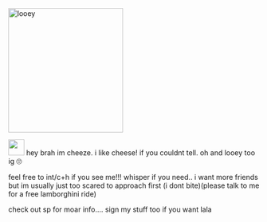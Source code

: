 <img src="https://files.catbox.moe/0doxya.webp" alt="looey" width="230" height="250"> 

<img src=https://64.media.tumblr.com/63e9bc068c3b73b2d5b0b71e0e9409e0/b0e38ec1fa34f725-df/s100x200/278288ffa0109125785467cc5df51616ea2ad8ec.gifv width=32 height=32> hey brah im cheeze. i like cheese! if you couldnt tell. oh and looey too ig 🙄

feel free to int/c+h if you see me!!! whisper if you need.. i want more friends but im usually just too scared to approach first (i dont bite)(please talk to me for a free lamborghini ride)

check out sp for moar info.... sign my stuff too if you want lala
